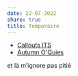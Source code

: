 ```yaml
---
date: 22-07-2022
share: true
title: Temporaire
---
```

- [Callouts ITS](Callouts%20ITS)
- [Autumn O'Quies](../Compendium/Autumn%20O'Quies)


et là m’ignore pas pitié
